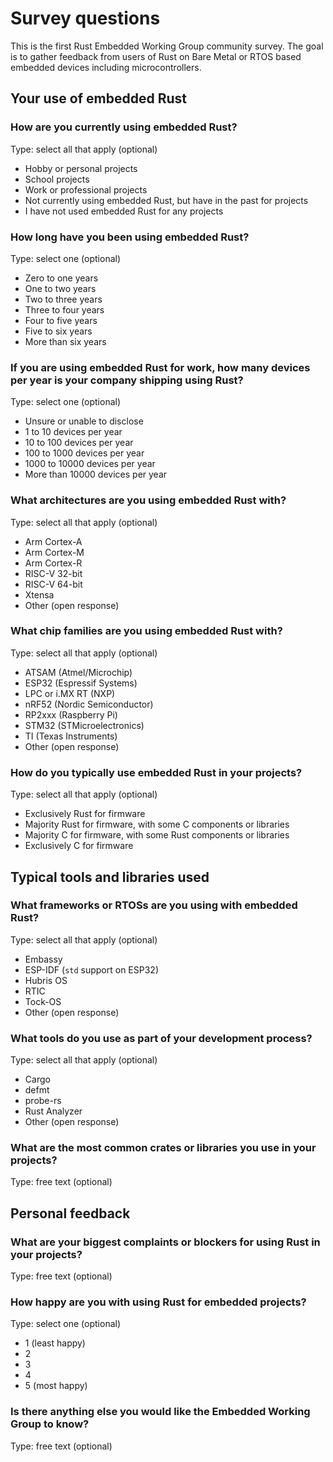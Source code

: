 # Survey questions

This is the first Rust Embedded Working Group community survey. The goal is to gather feedback from users of Rust on Bare Metal or RTOS based embedded devices including microcontrollers.

## Your use of embedded Rust

### How are you currently using embedded Rust?

Type: select all that apply (optional)

- Hobby or personal projects
- School projects
- Work or professional projects
- Not currently using embedded Rust, but have in the past for projects
- I have not used embedded Rust for any projects

### How long have you been using embedded Rust?

Type: select one (optional)

- Zero to one years
- One to two years
- Two to three years
- Three to four years
- Four to five years
- Five to six years
- More than six years

### If you are using embedded Rust for work, how many devices per year is your company shipping using Rust?

Type: select one (optional)

- Unsure or unable to disclose
- 1 to 10 devices per year
- 10 to 100 devices per year
- 100 to 1000 devices per year
- 1000 to 10000 devices per year
- More than 10000 devices per year

### What architectures are you using embedded Rust with?

Type: select all that apply (optional)

- Arm Cortex-A
- Arm Cortex-M
- Arm Cortex-R
- RISC-V 32-bit
- RISC-V 64-bit
- Xtensa
- Other (open response)

### What chip families are you using embedded Rust with?

Type: select all that apply (optional)

- ATSAM (Atmel/Microchip)
- ESP32 (Espressif Systems)
- LPC or i.MX RT (NXP)
- nRF52 (Nordic Semiconductor)
- RP2xxx (Raspberry Pi)
- STM32 (STMicroelectronics)
- TI (Texas Instruments)
- Other (open response)

### How do you typically use embedded Rust in your projects?

Type: select all that apply (optional)

- Exclusively Rust for firmware
- Majority Rust for firmware, with some C components or libraries
- Majority C for firmware, with some Rust components or libraries
- Exclusively C for firmware

## Typical tools and libraries used

### What frameworks or RTOSs are you using with embedded Rust?

Type: select all that apply (optional)

- Embassy
- ESP-IDF (`std` support on ESP32)
- Hubris OS
- RTIC
- Tock-OS
- Other (open response)

### What tools do you use as part of your development process?

Type: select all that apply (optional)

- Cargo
- defmt
- probe-rs
- Rust Analyzer
- Other (open response)

### What are the most common crates or libraries you use in your projects?

Type: free text (optional)

## Personal feedback

### What are your biggest complaints or blockers for using Rust in your projects?

Type: free text (optional)

### How happy are you with using Rust for embedded projects?

Type: select one (optional)

- 1 (least happy)
- 2
- 3
- 4
- 5 (most happy)

### Is there anything else you would like the Embedded Working Group to know?

Type: free text (optional)
